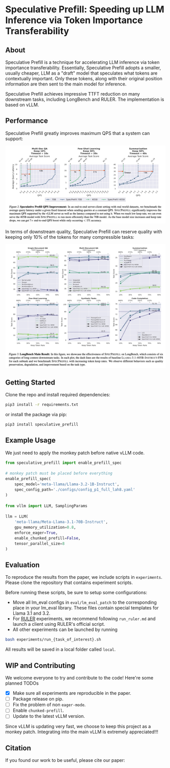 # Speculative Prefill: Speeding up LLM Inference via Token Importance Transferability

## About
Speculative Prefill is a technique for accelerating LLM inference via token importance transferability. Essentially, Speculative Prefill adopts a smaller, usually cheaper, LLM as a "draft" model that speculates what tokens are contextually important. Only these tokens, along with their original position information are then sent to the main model for inference. 

Speculative Prefill achieves impressive TTFT reduction on many downstream tasks, including LongBench and RULER. The implementation is based on vLLM. 

## Performance
Speculative Prefill greatly improves maximum QPS that a system can support: 

![image](./figs/qps.jpg?raw=true)

In terms of downstream quality, Speculative Prefill can reserve quality with keeping only 10% of the tokens for many compressible tasks: 

![image](./figs/longbench.jpg?raw=true)

## Getting Started
Clone the repo and install required dependencies: 
```bash
pip3 install -r requirements.txt
```

or install the package via pip:
```bash
pip3 install speculative_prefill
```

## Example Usage
We just need to apply the monkey patch before native vLLM code. 
```python
from speculative_prefill import enable_prefill_spec

# monkey patch must be placed before everything
enable_prefill_spec(
    spec_model='meta-llama/Llama-3.2-1B-Instruct', 
    spec_config_path='./configs/config_p1_full_lah8.yaml'
)

from vllm import LLM, SamplingParams

llm = LLM(
    'meta-llama/Meta-Llama-3.1-70B-Instruct', 
    gpu_memory_utilization=0.8, 
    enforce_eager=True, 
    enable_chunked_prefill=False, 
    tensor_parallel_size=8
)
```

## Evaluation
To reproduce the results from the paper, we include scripts in `experiments`. Please clone the repository that contains experiment scripts. 

Before running these scripts, be sure to setup some configurations: 

* Move all lm_eval configs in `eval/lm_eval_patch` to the corresponding place in your lm_eval library. These files contain special templates for Llama 3.1 and 3.2.
* For [RULER](https://github.com/NVIDIA/RULER/tree/main) experiments, we recommend following `run_ruler.md` and launch a client using RULER's official script.
* All other experiments can be launched by running
```bash
bash experiments/run_{task_of_interest}.sh
```

All results will be saved in a local folder called `local`. 

## WIP and Contributing
We welcome everyone to try and contribute to the code! Here're some planned TODOs
- [x] Make sure all experiments are reproducible in the paper.
- [ ] Package release on pip.
- [ ] Fix the problem of non `eager-mode`. 
- [ ] Enable `chunked-prefill`.
- [ ] Update to the latest vLLM version. 

Since vLLM is updating very fast, we choose to keep this project as a monkey patch. Integrating into the main vLLM is extremely appreciated!!!

## Citation
If you found our work to be useful, please cite our paper: 
